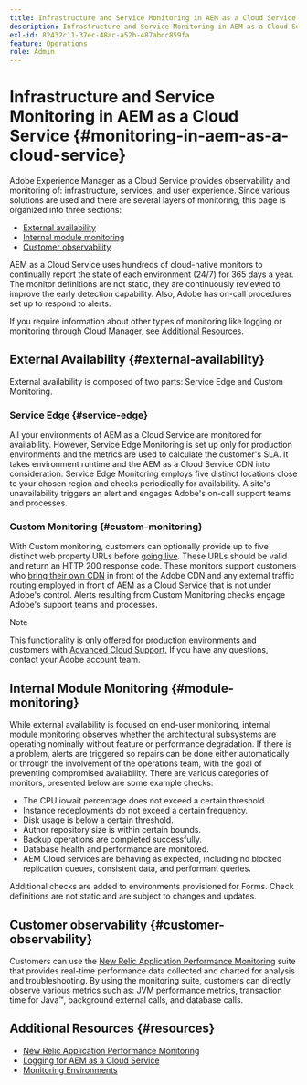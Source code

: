 ```yaml
---
title: Infrastructure and Service Monitoring in AEM as a Cloud Service
description: Infrastructure and Service Monitoring in AEM as a Cloud Service
exl-id: 82432c11-37ec-48ac-a52b-487abdc859fa
feature: Operations
role: Admin
---
```

# Infrastructure and Service Monitoring in AEM as a Cloud Service {#monitoring-in-aem-as-a-cloud-service}

Adobe Experience Manager as a Cloud Service provides observability and monitoring of: infrastructure, services, and user experience. Since various solutions are used and there are several layers of monitoring, this page is organized into three sections:

* [External availability](#external-availability)
* [Internal module monitoring](#module-monitoring)
* [Customer observability](#customer-observability)

AEM as a Cloud Service uses hundreds of cloud-native monitors to continually report the state of each environment (24/7) for 365 days a year. The monitor definitions are not static, they are continuously reviewed to improve the early detection capability. Also, Adobe has on-call procedures set up to respond to alerts.

If you require information about other types of monitoring like logging or monitoring through Cloud Manager, see [Additional Resources](#resources).

## External Availability {#external-availability}

External availability is composed of two parts: Service Edge and Custom Monitoring.

### Service Edge {#service-edge}

All your environments of AEM as a Cloud Service are monitored for availability. However, Service Edge Monitoring is set up only for production environments and the metrics are used to calculate the customer's SLA. It takes environment runtime and the AEM as a Cloud Service CDN into consideration. Service Edge Monitoring employs five distinct locations close to your chosen region and checks periodically for availability. A site's unavailability triggers an alert and engages Adobe's on-call support teams and processes.

### Custom Monitoring {#custom-monitoring}

With Custom monitoring, customers can optionally provide up to five distinct web property URLs before [going live](/help/journey-migration/go-live.md). These URLs should be valid and return an HTTP 200 response code. These monitors support customers who [bring their own CDN](/help/implementing/dispatcher/cdn.md#point-to-point-CDN) in front of the Adobe CDN  and any external traffic routing employed in front of AEM as a Cloud Service that is not under Adobe's control. Alerts resulting from Custom Monitoring checks engage Adobe's support teams and processes.

>[!NOTE]
>
> This functionality is only offered for production environments and customers with [Advanced Cloud Support.](https://experienceleague.adobe.com/docs/support-resources/data-sheets/overview.html#support-add-ons) If you have any questions, contact your Adobe account team.

## Internal Module Monitoring {#module-monitoring}

While external availability is focused on end-user monitoring, internal module monitoring observes whether the architectural subsystems are operating nominally without feature or performance degradation. If there is a problem, alerts are triggered so repairs can be done either automatically or through the involvement of the operations team, with the goal of preventing compromised availability. There are various categories of monitors, presented below are some example checks:

* The CPU iowait percentage does not exceed a certain threshold.
* Instance redeployments do not exceed a certain frequency.
* Disk usage is below a certain threshold.
* Author repository size is within certain bounds.
* Backup operations are completed successfully.
* Database health and performance are monitored.
* AEM Cloud services are behaving as expected, including no blocked replication queues, consistent data, and performant queries.

Additional checks are added to environments provisioned for Forms. Check definitions are not static and are subject to changes and updates.

## Customer observability {#customer-observability}

Customers can use the [New Relic Application Performance Monitoring](https://experienceleague.adobe.com/docs/experience-manager-cloud-service/content/implementing/using-cloud-manager/user-access-new-relic.html) suite that provides real-time performance data collected and charted for analysis and troubleshooting. By using the monitoring suite, customers can directly observe various metrics such as: JVM performance metrics, transaction time for Java&trade;, background external calls, and database calls.

## Additional Resources {#resources}

* [New Relic Application Performance Monitoring](https://experienceleague.adobe.com/docs/experience-manager-cloud-service/content/implementing/using-cloud-manager/user-access-new-relic.html)
* [Logging for AEM as a Cloud Service](https://experienceleague.adobe.com/docs/experience-manager-cloud-service/content/implementing/developing/logging.html)
* [Monitoring Environments](https://experienceleague.adobe.com/docs/experience-manager-cloud-manager/content/using/monitoring-environments.html)
